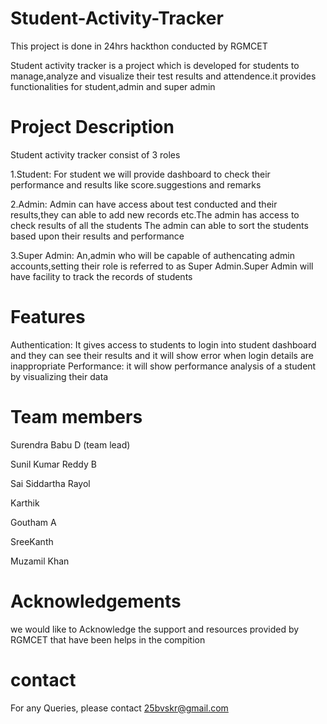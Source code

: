 # Student-Activity-Tracker

This project is done in 24hrs hackthon conducted by RGMCET



Student activity tracker is a project which is developed for students to manage,analyze and visualize their test results and attendence.it provides functionalities for student,admin and super admin
# Project Description
Student activity tracker consist of 3 roles

1.Student:
For student we will provide dashboard to check their performance and results like score.suggestions and remarks

2.Admin:
Admin can have access about test conducted and their results,they can able to add new records etc.The admin has access to check results of all the students
The admin can able to sort the students based upon their results and performance

3.Super Admin:
An,admin who will be capable of authencating admin accounts,setting their role is referred to as Super Admin.Super Admin will have facility to track the records of students

# Features
Authentication:
It gives access to students to login into student dashboard and they can see their results and it will show error when login details are inappropriate
Performance:
it will show performance analysis of a student by visualizing their data

# Team members
Surendra Babu D (team lead)  

Sunil Kumar Reddy B

Sai Siddartha Rayol 

Karthik

Goutham A

SreeKanth

Muzamil Khan

# Acknowledgements
 we would like to Acknowledge the support and resources provided by RGMCET that have been helps in the compition
 # contact
 For any Queries, please contact
 25bvskr@gmail.com
